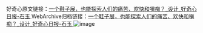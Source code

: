 好奇心原文链接：[一个鞋子展，也能探索人们的痛苦、欢快和嗔痴？_设计_好奇心日报-石玉 ](https://www.qdaily.com/articles/10741.html)
WebArchive归档链接：[一个鞋子展，也能探索人们的痛苦、欢快和嗔痴？_设计_好奇心日报-石玉 ](http://web.archive.org/web/20190623163158/https://www.qdaily.com/articles/10741.html)
![image](http://ww3.sinaimg.cn/large/007d5XDply1g3wg38dcyfj30u051q1kx)